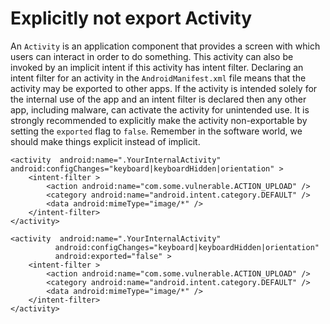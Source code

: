 # Explicitly not export Activity
An `Activity` is an application component that provides a screen with which users can interact in order to do something. This activity can also be invoked by an implicit intent if this activity has intent filter. Declaring an intent filter for an activity in the `AndroidManifest.xml` file means that the activity may be exported to other apps. If the activity is intended solely for the internal use of the app and an intent filter is declared then any other app, including malware, can activate the activity for unintended use. It is strongly recommended to explicitly make the activity non-exportable by setting the `exported` flag to `false`. Remember in the software world, we should make things explicit instead of implicit.
```
<activity  android:name=".YourInternalActivity"
android:configChanges="keyboard|keyboardHidden|orientation" >           
    <intent-filter >
        <action android:name="com.some.vulnerable.ACTION_UPLOAD" />
        <category android:name="android.intent.category.DEFAULT" />
        <data android:mimeType="image/*" />          
    </intent-filter>        
</activity>
```
```
<activity  android:name=".YourInternalActivity" 
          android:configChanges="keyboard|keyboardHidden|orientation"
          android:exported="false" >           
    <intent-filter >
        <action android:name="com.some.vulnerable.ACTION_UPLOAD" />
        <category android:name="android.intent.category.DEFAULT" />
        <data android:mimeType="image/*" /> 
    </intent-filter>        
</activity>
```